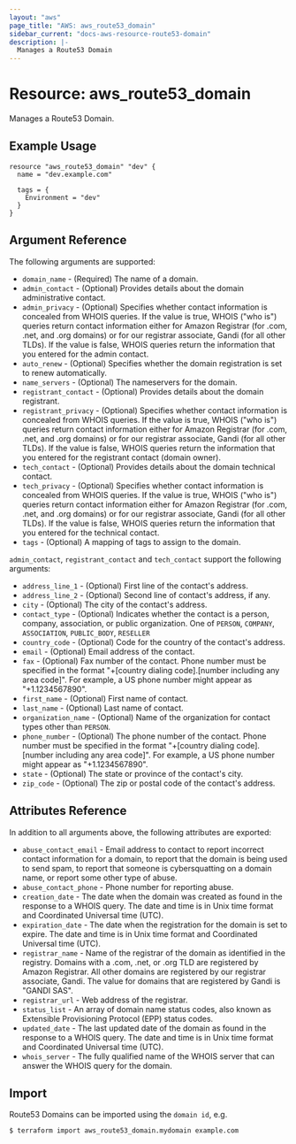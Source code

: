 ```yaml
---
layout: "aws"
page_title: "AWS: aws_route53_domain"
sidebar_current: "docs-aws-resource-route53-domain"
description: |-
  Manages a Route53 Domain
---
```


# Resource: aws_route53_domain

Manages a Route53 Domain.

## Example Usage

```hcl
resource "aws_route53_domain" "dev" {
  name = "dev.example.com"

  tags = {
    Environment = "dev"
  }
}
```

## Argument Reference

The following arguments are supported:

* `domain_name` - (Required) The name of a domain.
* `admin_contact` - (Optional) Provides details about the domain administrative contact.
* `admin_privacy` - (Optional) Specifies whether contact information is concealed from WHOIS queries. If the value is true, WHOIS ("who is") queries return contact information either for Amazon Registrar (for .com, .net, and .org domains) or for our registrar associate, Gandi (for all other TLDs). If the value is false, WHOIS queries return the information that you entered for the admin contact.
* `auto_renew` - (Optional) Specifies whether the domain registration is set to renew automatically.
* `name_servers` - (Optional) The nameservers for the domain.
* `registrant_contact` - (Optional) Provides details about the domain registrant.
* `registrant_privacy` - (Optional) Specifies whether contact information is concealed from WHOIS queries. If the value is true, WHOIS ("who is") queries return contact information either for Amazon Registrar (for .com, .net, and .org domains) or for our registrar associate, Gandi (for all other TLDs). If the value is false, WHOIS queries return the information that you entered for the registrant contact (domain owner).
* `tech_contact` - (Optional) Provides details about the domain technical contact.
* `tech_privacy` - (Optional) Specifies whether contact information is concealed from WHOIS queries. If the value is true, WHOIS ("who is") queries return contact information either for Amazon Registrar (for .com, .net, and .org domains) or for our registrar associate, Gandi (for all other TLDs). If the value is false, WHOIS queries return the information that you entered for the technical contact.
* `tags` - (Optional) A mapping of tags to assign to the domain.

`admin_contact`, `registrant_contact` and `tech_contact` support the following arguments:

* `address_line_1` - (Optional) First line of the contact's address.
* `address_line_2` - (Optional) Second line of contact's address, if any.
* `city` - (Optional) The city of the contact's address.
* `contact_type` - (Optional) Indicates whether the contact is a person, company, association, or public organization. One of `PERSON`, `COMPANY`, `ASSOCIATION`, `PUBLIC_BODY`, `RESELLER`
* `country_code` - (Optional) Code for the country of the contact's address.
* `email` - (Optional) Email address of the contact.
* `fax` - (Optional) Fax number of the contact. Phone number must be specified in the format "+[country dialing code].[number including any area code]". For example, a US phone number might appear as "+1.1234567890".
* `first_name` - (Optional) First name of contact.
* `last_name` - (Optional) Last name of contact.
* `organization_name` - (Optional) Name of the organization for contact types other than `PERSON`.
* `phone_number` - (Optional) The phone number of the contact. Phone number must be specified in the format "+[country dialing code].[number including any area code]". For example, a US phone number might appear as "+1.1234567890".
* `state` - (Optional) The state or province of the contact's city.
* `zip_code` - (Optional) The zip or postal code of the contact's address.

## Attributes Reference

In addition to all arguments above, the following attributes are exported:

* `abuse_contact_email` - Email address to contact to report incorrect contact information for a domain, to report that the domain is being used to send spam, to report that someone is cybersquatting on a domain name, or report some other type of abuse.
* `abuse_contact_phone` - Phone number for reporting abuse.
* `creation_date` - The date when the domain was created as found in the response to a WHOIS query. The date and time is in Unix time format and Coordinated Universal time (UTC).
* `expiration_date` - The date when the registration for the domain is set to expire. The date and time is in Unix time format and Coordinated Universal time (UTC).
* `registrar_name` - Name of the registrar of the domain as identified in the registry. Domains with a .com, .net, or .org TLD are registered by Amazon Registrar. All other domains are registered by our registrar associate, Gandi. The value for domains that are registered by Gandi is "GANDI SAS".
* `registrar_url` - Web address of the registrar.
* `status_list` - An array of domain name status codes, also known as Extensible Provisioning Protocol (EPP) status codes.
* `updated_date` - The last updated date of the domain as found in the response to a WHOIS query. The date and time is in Unix time format and Coordinated Universal time (UTC).
* `whois_server` - The fully qualified name of the WHOIS server that can answer the WHOIS query for the domain.

## Import

Route53 Domains can be imported using the `domain id`, e.g.

```
$ terraform import aws_route53_domain.mydomain example.com
```
